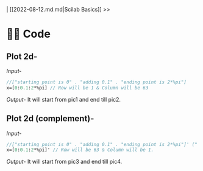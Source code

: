 | [[2022-08-12.md.md|Scilab Basics]] >>

# 👨‍💻 Code

## Plot 2d-

*Input-*
```scilab
//["starting point is 0" . "adding 0.1" . "ending point is 2*%pi"]
x=[0:0.1:2*%pi] // Row will be 1 & Column will be 63
```

*Output-*
It will start from pic1 and end till pic2. 

## Plot 2d (complement)-

*Input-*
```scilab
//["starting point is 0" . "adding 0.1" . "ending point is 2*%pi"]' ("'" is used for complement.)
x=[0:0.1:2*%pi]' // Row will be 63 & Column will be 1.
```

*Output-*
It will start from pic3 and end till pic4.